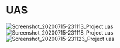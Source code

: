 # UAS

![Screenshot_20200715-231113_Project uas](https://user-images.githubusercontent.com/37182693/87569009-bd622d00-c6f0-11ea-995d-4ed5dc0398fc.jpg)
![Screenshot_20200715-231118_Project uas](https://user-images.githubusercontent.com/37182693/87569024-c3580e00-c6f0-11ea-9ccd-9a452b1d7dfe.jpg)
![Screenshot_20200715-231123_Project uas](https://user-images.githubusercontent.com/37182693/87569046-c9e68580-c6f0-11ea-811f-b51a6267e297.jpg)
